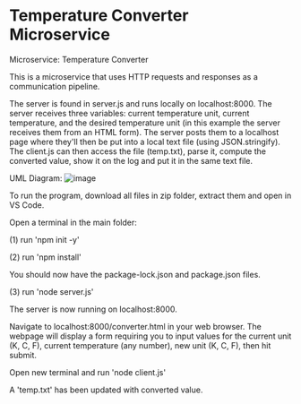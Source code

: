 # Temperature Converter Microservice
Microservice: Temperature Converter

This is a microservice that uses HTTP requests and responses as a communication pipeline. 

The server is found in server.js and runs locally on localhost:8000. The server receives three variables: current temperature unit, current temperature, and the desired temperature unit (in this example the server receives them from an HTML form). The server posts them to a localhost page where they'll then be put into a local text file (using JSON.stringify). The client.js can then access the file (temp.txt), parse it, compute the converted value, show it on the log and put it in the same text file.

UML Diagram:
![image](https://user-images.githubusercontent.com/86200364/198919376-549b8d97-9516-49bb-b083-c5ef6e71c793.png)

To run the program, download all files in zip folder, extract them and open in VS Code.

Open a terminal in the main folder:

(1) run 'npm init -y'

(2) run 'npm install'

You should now have the package-lock.json and package.json files.

(3) run 'node server.js'

The server is now running on localhost:8000.

Navigate to localhost:8000/converter.html in your web browser. The webpage will display a form requiring you to input values for the current unit (K, C, F), current temperature (any number), new unit (K, C, F), then hit submit.

Open new terminal and run 'node client.js'

A 'temp.txt' has been updated with converted value.